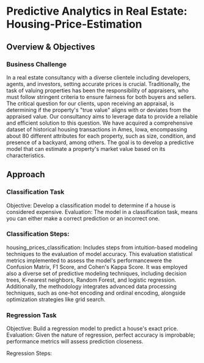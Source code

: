 # Predictive Analytics in Real Estate: Housing-Price-Estimation
## Overview & Objectives
### Business Challenge

In a real estate consultancy with a diverse clientele including developers, agents, and investors, setting accurate prices is crucial. Traditionally, the task of valuing properties has been the responsibility of appraisers, who must follow stringent criteria to ensure fairness for both buyers and sellers.
The critical question for our clients, upon receiving an appraisal, is determining if the property's "true value" aligns with or deviates from the appraised value. Our consultancy aims to leverage data to provide a reliable and efficient solution to this question. We have acquired a comprehensive dataset of historical housing transactions in Ames, Iowa, encompassing about 80 different attributes for each property, such as size, condition, and presence of a backyard, among others. The goal is to develop a predictive model that can estimate a property's market value based on its characteristics.

## Approach
### Classification Task

  Objective: Develop a classification model to determine if a house is considered expensive.
  Evaluation: The model in a classification task, means you can either make a correct prediction or an incorrect one. 

### Classification Steps:
housing_prices_classification: Includes steps from intuition-based modeling techniques to the evaluation of model accuracy. This evaluation statistical metrics implemented to assess the model's performancewere the Confusion Matrix, F1 Score, and Cohen's Kappa Score. It was employed also a diverse set of predictive modeling techniques, including decision trees, K-nearest neighbors, Random Forest, and logistic regression. Additionally, the methodology integrates advanced data processing techniques, such as one-hot encoding and ordinal encoding, alongside optimization strategies like grid search.

### Regression Task
Objective: Build a regression model to predict a house's exact price.
Evaluation: Given the nature of regression, perfect accuracy is improbable; performance metrics will assess prediction closeness.

Regression Steps:
